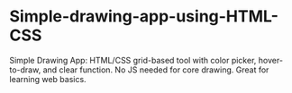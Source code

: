 # Simple-drawing-app-using-HTML-CSS
Simple Drawing App: HTML/CSS grid-based tool with color picker, hover-to-draw, and clear function. No JS needed for core drawing. Great for learning web basics.
